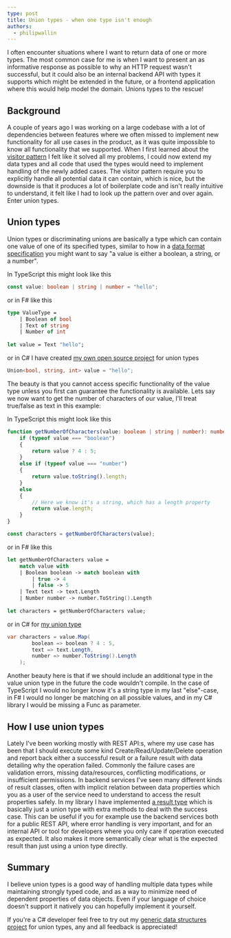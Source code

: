 ```yaml
---
type: post
title: Union types - when one type isn't enough
authors:
  - philipwallin
---
```


I often encounter situations where I want to return data of one or more types. The most common case for me is when I want to present an as informative response as possible to why an HTTP request wasn't successful, but it could also be an internal backend API with types it supports which might be extended in the future, or a frontend application where this would help model the domain. Unions types to the rescue!

<!-- more -->

## Background
A couple of years ago I was working on a large codebase with a lot of dependencies between features where we often missed to implement new functionality for all use cases in the product, as it was quite impossible to know all functionality that we supported. When I first learned about the [visitor pattern](https://en.wikipedia.org/wiki/Visitor_pattern) I felt like it solved all my problems, I could now extend my data types and all code that used the types would need to implement handling of the newly added cases. The visitor pattern require you to explicitly handle all potential data it can contain, which is nice, but the downside is that it produces a lot of boilerplate code and isn't really intuitive to understand, it felt like I had to look up the pattern over and over again. Enter union types.

## Union types
Union types or discriminating unions are basically a type which can contain one value of one of its specified types, similar to how in a [data format specification](https://www.json.org/json-en.html) you might want to say "a value is either a boolean, a string, or a number".

In TypeScript this might look like this
```typescript
const value: boolean | string | number = "hello";
```

or in F# like this

```fsharp
type ValueType =
    | Boolean of bool
    | Text of string
    | Number of int
    
let value = Text "hello";
```

or in C# I have created [my own open source project](https://github.com/PhilipAlexanderWallin/GenericDataStructures) for union types

```csharp
Union<bool, string, int> value = "hello";
```

The beauty is that you cannot access specific functionality of the value type unless you first can guarantee the functionality is available. Lets say we now want to get the number of characters of our value, I'll treat true/false as text in this example:

In TypeScript this might look like this
```typescript
function getNumberOfCharacters(value: boolean | string | number): number {
    if (typeof value === "boolean")
    {
        return value ? 4 : 5;
    }
	else if (typeof value === "number")
    {
        return value.toString().length;
    }
	else 
    {
        // Here we know it's a string, which has a length property
        return value.length;
    }
}

const characters = getNumberOfCharacters(value);
```

or in F# like this

```fsharp
let getNumberOfCharacters value =
    match value with
    | Boolean boolean -> match boolean with
        | true -> 4
        | false -> 5
    | Text text -> text.Length
    | Number number -> number.ToString().Length
    
let characters = getNumberOfCharacters value;
```

or in C# for [my union type](https://github.com/PhilipAlexanderWallin/GenericDataStructures#union)

```csharp
var characters = value.Map(
        boolean => boolean ? 4 : 5,
        text => text.Length,
        number => number.ToString().Length
    );
```

Another beauty here is that if we should include an additional type in the value union type in the future the code wouldn't compile. In the case of TypeScript I would no longer know it's a string type in my last "else"-case, in F# I would no longer be matching on all possible values, and in my C# library I would be missing a Func as parameter.

## How I use union types
Lately I've been working mostly with REST API:s, where my use case has been that I should execute some kind Create/Read/Update/Delete operation and report back either a successful result or a failure result with data detailing why the operation failed. Commonly the failure cases are validation errors, missing data/resources, conflicting modifications, or insufficient permissions. In backend services I've seen many different kinds of result classes, often with implicit relation between data properties which you as a user of the service need to understand to access the result properties safely. In my library I have implemented [a result type](https://github.com/PhilipAlexanderWallin/GenericDataStructures#result) which is basically just a union type with extra methods to deal with the success case. This can be useful if you for example use the backend services both for a public REST API, where error handling is very important, and for an internal API or tool for developers where you only care if operation executed as expected. It also makes it more semantically clear what is the expected result than just using a union type directly.

## Summary
I believe union types is a good way of handling multiple data types while maintaining strongly typed code, and as a way to minimize need of dependent properties of data objects. Even if your language of choice doesn't support it natively you can hopefully implement it yourself.

If you're a C# developer feel free to try out my [generic data structures project](https://github.com/PhilipAlexanderWallin/GenericDataStructures) for union types, any and all feedback is appreciated!